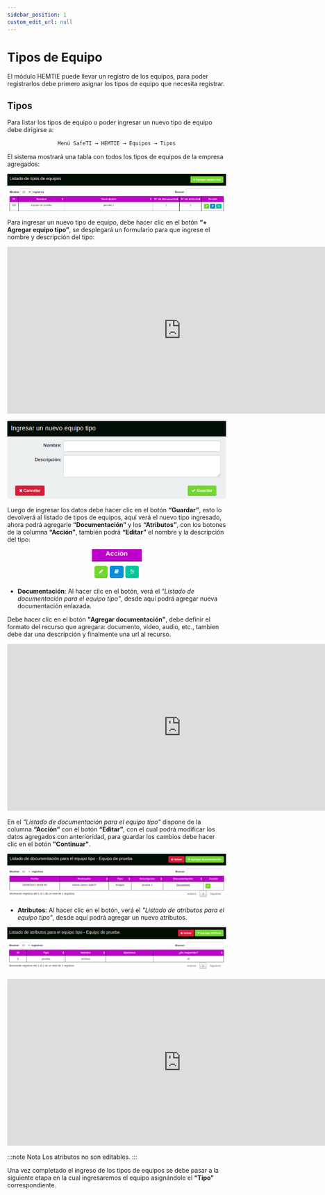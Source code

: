 ```yaml
---
sidebar_position: 1
custom_edit_url: null
---
```

# Tipos de Equipo
El módulo HEMTIE puede llevar un registro de los equipos, para poder registrarlos debe primero asignar los tipos de equipo que necesita registrar.

## Tipos
Para listar los tipos de equipo o poder ingresar un nuevo tipo de equipo debe dirigirse a: 

<div align="center">

```bash
Menú SafeTI → HEMTIE → Equipos → Tipos
```
</div>

El sistema mostrará una tabla con todos los tipos de equipos de la empresa agregados:

<div align="center">

![inicio](/img/img_manual/img_hemtie_equipo/2023-08-29_14-40.png)

</div>

Para ingresar un nuevo tipo de equipo, debe hacer clic en el botón **“+ Agregar equipo tipo”**, se desplegará un formulario para que ingrese el nombre y descripción del tipo:

<div align="center">

<iframe width="800" height="384" src="https://www.youtube.com/embed/VHWAf_WXIVA?si=n925zY5bPTnEI91y" title="YouTube video player" frameborder="0" allow="accelerometer; autoplay; clipboard-write; encrypted-media; gyroscope; picture-in-picture; web-share" allowfullscreen></iframe>

</div>

<div align="center">

![agregar](/img/img_manual/img_hemtie_equipo/2023-08-29_14-41.png)

</div>

Luego de ingresar los datos debe hacer clic en el botón **“Guardar”**, esto lo devolverá al listado de tipos de equipos, aquí verá el nuevo tipo ingresado, ahora podrá agregarle **“Documentación”** y los **“Atributos”**, con los botones de la columna **“Acción”**, también podrá **“Editar”** el nombre y la descripción del tipo:

<div align="center">

![botones](/img/img_manual/img_hemtie_equipo/2023-08-29_14-42.png)

</div>


* **Documentación**: Al hacer clic en el botón, verá el _"Listado de documentación para el equipo tipo"_, desde aquí podrá agregar nueva documentación enlazada.


Debe hacer clic en el botón **"Agregar documentación"**, debe definir el formato del recurso que agregara: documento, video, audio, etc., tambien debe dar una descripción y finalmente una url al recurso.

<div align="center">

<iframe width="800" height="384" src="https://www.youtube.com/embed/GxkzGCB2eeg?si=p3fqZgkCUbWpn9Jw" title="YouTube video player" frameborder="0" allow="accelerometer; autoplay; clipboard-write; encrypted-media; gyroscope; picture-in-picture; web-share" allowfullscreen></iframe>

</div>

En el _"Listado de documentación para el equipo tipo"_ dispone de la columna **“Acción”** con el botón **“Editar”**, con el cual podrá modificar los datos agregados con anterioridad, para guardar los cambios debe hacer clic en el botón **"Continuar"**.

<div align="center">

![editar documentación](/img/img_manual/img_hemtie_equipo/2023-08-29_14-50.png)

</div>

* **Atributos**: Al hacer clic en el botón, verá el _"Listado de atributos para el equipo tipo"_, desde aquí podrá agregar un nuevo atributos.

<div align="center">

![atributos](/img/img_manual/img_hemtie_equipo/2023-08-29_14-51.png)

</div>


<div align="center">

<iframe width="800" height="384" src="https://www.youtube.com/embed/5po9WWHvLIU?si=sN1y7HDgjaqODN5J" title="YouTube video player" frameborder="0" allow="accelerometer; autoplay; clipboard-write; encrypted-media; gyroscope; picture-in-picture; web-share" allowfullscreen></iframe>

</div>


:::note Nota
Los atributos no son editables.
:::

Una vez completado el ingreso de los tipos de equipos se debe pasar a la siguiente etapa en la cual ingresaremos el equipo asignándole el **“Tipo”** correspondiente.

